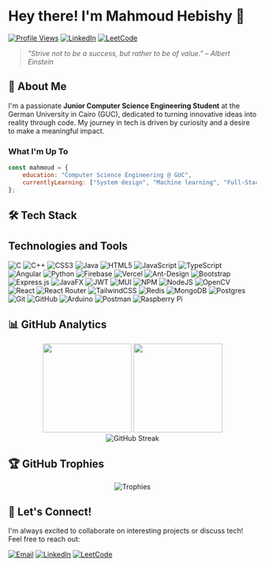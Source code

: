 # Hey there! I'm Mahmoud Hebishy 👋 

[![Profile Views](https://komarev.com/ghpvc/?username=mahmoudhh1&label=Profile%20views&color=0e75b6&style=flat)](https://github.com/mahmoudhh1)
[![LinkedIn](https://img.shields.io/badge/Connect-0077B5?style=flat&logo=linkedin&logoColor=white)](https://linkedin.com/in/mahmoud-hebishy)
[![LeetCode](https://img.shields.io/badge/LeetCode-FFA116?style=flat&logo=leetcode&logoColor=black)](https://www.leetcode.com/mhh1)

> *"Strive not to be a success, but rather to be of value." – Albert Einstein*

## 💫 About Me

I'm a passionate **Junior Computer Science Engineering Student** at the German University in Cairo (GUC), dedicated to turning innovative ideas into reality through code. My journey in tech is driven by curiosity and a desire to make a meaningful impact.

### What I'm Up To

```javascript
const mahmoud = {
    education: "Computer Science Engineering @ GUC",
    currentlyLearning: ["System design", "Machine learning", "Full-Stack Development"],
};
```

## 🛠️ Tech Stack

## Technologies and Tools

![C](https://img.shields.io/badge/C-00599C?style=for-the-badge&logo=c&logoColor=white)
![C++](https://img.shields.io/badge/C++-00599C?style=for-the-badge&logo=cplusplus&logoColor=white)
![CSS3](https://img.shields.io/badge/CSS3-1572B6?style=for-the-badge&logo=css3&logoColor=white)
![Java](https://img.shields.io/badge/Java-007396?style=for-the-badge&logo=java&logoColor=white)
![HTML5](https://img.shields.io/badge/HTML5-E34F26?style=for-the-badge&logo=html5&logoColor=white)
![JavaScript](https://img.shields.io/badge/JavaScript-F7DF1E?style=for-the-badge&logo=javascript&logoColor=black)
![TypeScript](https://img.shields.io/badge/TypeScript-007ACC?style=for-the-badge&logo=typescript&logoColor=white)
![Angular](https://img.shields.io/badge/Angular-DD0031?style=for-the-badge&logo=angular&logoColor=white)
![Python](https://img.shields.io/badge/Python-3776AB?style=for-the-badge&logo=python&logoColor=white)
![Firebase](https://img.shields.io/badge/Firebase-FFCA28?style=for-the-badge&logo=firebase&logoColor=black)
![Vercel](https://img.shields.io/badge/Vercel-000000?style=for-the-badge&logo=vercel&logoColor=white)
![Ant-Design](https://img.shields.io/badge/Ant--Design-0170FE?style=for-the-badge&logo=ant-design&logoColor=white)
![Bootstrap](https://img.shields.io/badge/Bootstrap-7952B3?style=for-the-badge&logo=bootstrap&logoColor=white)
![Express.js](https://img.shields.io/badge/Express.js-000000?style=for-the-badge&logo=express&logoColor=white)
![JavaFX](https://img.shields.io/badge/JavaFX-007396?style=for-the-badge&logo=java&logoColor=white)
![JWT](https://img.shields.io/badge/JWT-000000?style=for-the-badge&logo=jwt&logoColor=white)
![MUI](https://img.shields.io/badge/MUI-007FFF?style=for-the-badge&logo=mui&logoColor=white)
![NPM](https://img.shields.io/badge/NPM-CB3837?style=for-the-badge&logo=npm&logoColor=white)
![NodeJS](https://img.shields.io/badge/Node.js-339933?style=for-the-badge&logo=nodedotjs&logoColor=white)
![OpenCV](https://img.shields.io/badge/OpenCV-5C3EE8?style=for-the-badge&logo=opencv&logoColor=white)
![React](https://img.shields.io/badge/React-61DAFB?style=for-the-badge&logo=react&logoColor=black)
![React Router](https://img.shields.io/badge/React%20Router-CA4245?style=for-the-badge&logo=reactrouter&logoColor=white)
![TailwindCSS](https://img.shields.io/badge/TailwindCSS-06B6D4?style=for-the-badge&logo=tailwindcss&logoColor=white)
![Redis](https://img.shields.io/badge/Redis-DC382D?style=for-the-badge&logo=redis&logoColor=white)
![MongoDB](https://img.shields.io/badge/MongoDB-47A248?style=for-the-badge&logo=mongodb&logoColor=white)
![Postgres](https://img.shields.io/badge/Postgres-4169E1?style=for-the-badge&logo=postgresql&logoColor=white)
![Git](https://img.shields.io/badge/Git-F05032?style=for-the-badge&logo=git&logoColor=white)
![GitHub](https://img.shields.io/badge/GitHub-181717?style=for-the-badge&logo=github&logoColor=white)
![Arduino](https://img.shields.io/badge/Arduino-00979D?style=for-the-badge&logo=arduino&logoColor=white)
![Postman](https://img.shields.io/badge/Postman-FF6C37?style=for-the-badge&logo=postman&logoColor=white)
![Raspberry Pi](https://img.shields.io/badge/Raspberry%20Pi-A22846?style=for-the-badge&logo=raspberrypi&logoColor=white)




## 📊 GitHub Analytics

<div align="center">
  <img height="180em" src="https://github-readme-stats.vercel.app/api?username=mahmoudhh1&show_icons=true&theme=tokyonight&include_all_commits=true&count_private=true"/>
  <img height="180em" src="https://github-readme-stats.vercel.app/api/top-langs/?username=mahmoudhh1&layout=compact&langs_count=8&theme=tokyonight"/>
</div>

<div align="center">
  <img src="https://github-readme-streak-stats.herokuapp.com/?user=mahmoudhh1&theme=tokyonight" alt="GitHub Streak"/>
</div>

## 🏆 GitHub Trophies
<div align="center">
  <img src="https://github-profile-trophy.vercel.app/?username=mahmoudhh1&theme=tokyonight&row=1&column=6" alt="Trophies"/>
</div>

## 🤝 Let's Connect!

I'm always excited to collaborate on interesting projects or discuss tech! Feel free to reach out:

[![Email](https://img.shields.io/badge/Email-D14836?style=for-the-badge&logo=gmail&logoColor=white)](mailto:m.hany.hebishy@gmail.com)
[![LinkedIn](https://img.shields.io/badge/LinkedIn-0077B5?style=for-the-badge&logo=linkedin&logoColor=white)](https://linkedin.com/in/mahmoud-hebishy)
[![LeetCode](https://img.shields.io/badge/LeetCode-FFA116?style=for-the-badge&logo=leetcode&logoColor=black)](https://www.leetcode.com/mhh1)

